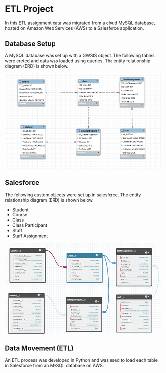 # ETL Project

In this ETL assignment data was migrated from a cloud MySQL database, hosted on Amazon Web Services (AWS) to a Salesforce application.

## Database Setup
A MySQL database was set up with a GWSIS object. The following tables were creted and data was loaded using queries. The entity relationship diagram (ERD) is shown below.

![ERD_MySQL](Images/ERD_MySQL.PNG)

## Salesforce
The following custom objects were set up in salesforce. The entity relationship diagram (ERD) is shown below.

* Student
* Course
* Class
* Class Participant
* Staff
* Staff Assignment

![ERD_SO](Images/ERD_SO.PNG)

## Data Movement (ETL)
An ETL process was developed in Python and was used to load each table in Salesforce from an MySQL database on AWS.